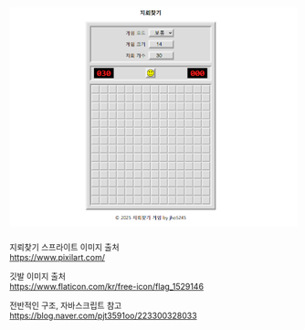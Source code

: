 ![alt text](image.png)  
===========
지뢰찾기 스프라이트 이미지 출처  
https://www.pixilart.com/  

깃발 이미지 출처  
https://www.flaticon.com/kr/free-icon/flag_1529146  

전반적인 구조, 자바스크립트 참고  
https://blog.naver.com/pjt3591oo/223300328033